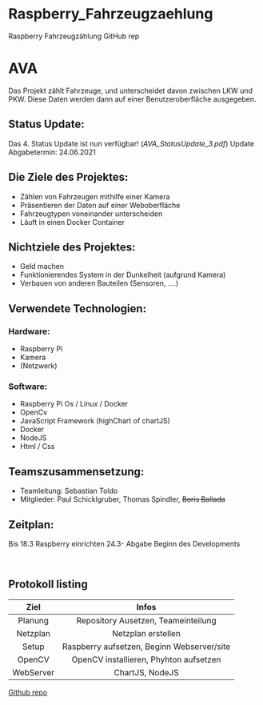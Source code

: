 # Raspberry_Fahrzeugzaehlung
Raspberry Fahrzeugzählung GitHub rep

# **AVA**

Das Projekt zählt Fahrzeuge, und unterscheidet davon zwischen LKW und PKW. Diese Daten werden dann auf einer Benutzeroberfläche ausgegeben. 

## **Status Update:**
Das 4. Status Update ist nun verfügbar! (*AVA_StatusUpdate_3.pdf*)
Update Abgabetermin: 24.06.2021

## **Die Ziele des Projektes:**
*	Zählen von Fahrzeugen mithilfe einer Kamera
*	Präsentieren der Daten auf einer Weboberfläche
*	Fahrzeugtypen voneinander unterscheiden
*	Läuft in einen Docker Container
## **Nichtziele des Projektes:**
*	Geld machen
*	Funktionierendes System in der Dunkelheit (aufgrund Kamera)
*	Verbauen von anderen Bauteilen (Sensoren, ….)
## **Verwendete Technologien:**
 ### **Hardware:**
*	Raspberry Pi
*	Kamera
*	(Netzwerk)
 ### **Software:** 
*	Raspberry Pi Os / Linux / Docker
*	OpenCv
*	JavaScript Framework (highChart of chartJS)
*	Docker
*	NodeJS
*	Html / Css
## **Teamszusammensetzung:**
*	Teamleitung: Sebastian Toldo
* Mitglieder: Paul Schicklgruber, Thomas Spindler, ~~Boris Ballada~~
## **Zeitplan:** 
Bis 18.3	Raspberry einrichten 
24.3- Abgabe	Beginn des Developments

<br>

## Protokoll listing

|    Ziel     |                  Infos                    |
|:-----------:|:-----------------------------------------:|
|   Planung   |    Repository Ausetzen, Teameinteilung    |
|   Netzplan  |             Netzplan erstellen            |
|   Setup     |Raspberry aufsetzen, Beginn Webserver/site |
|   OpenCV    |   OpenCV installieren, Phyhton aufsetzen  |
|  WebServer  |              ChartJS, NodeJS              |
	

[Github repo](https://github.com/MctomSpdo/Raspberry_Fahrzeugzaehlung)
